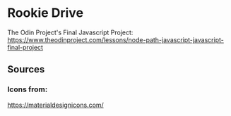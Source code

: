 # Rookie Drive
The Odin Project's Final Javascript Project: 
https://www.theodinproject.com/lessons/node-path-javascript-javascript-final-project

## Sources
### Icons from:
https://materialdesignicons.com/